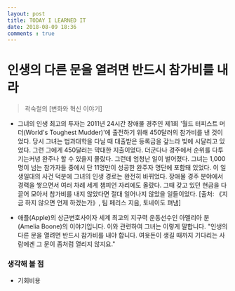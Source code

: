 ```yaml
---
layout: post
title: TODAY I LEARNED IT
date: 2018-08-09 18:36
comments : true
---
```

# 인생의 다른 문을 열려면 반드시 참가비를 내라

 > 곽숙철의 [변화와 혁신 이야기]

* 그녀의 인생 최고의 투자는 2011년 24시간 장애물 경주인 제1회 '월드 터피스트 머더(World's Toughest Mudder)'에 출전하기 위해 450달러의 참가비를 낸 것이었다. 당시 그녀는 법과대학을 다닐 때 대출받은 등록금을 갚느라 빚에 시달리고 있었다. 그런 그에게 450달러는 막대한 지출이었다. 더군다나 경주에서 순위를 다투기는커녕 완주나 할 수 있을지 몰랐다.
그런데 엄청난 일이 벌어졌다. 그녀는 1,000명이 넘는 참가자들 중에서 단 11명만이 성공한 완주자 명단에 포함돼 있었다.
이 일생일대의 사건 덕분에 그녀의 인생 경로는 완전히 바뀌었다. 장애물 경주 분야에서 경력을 쌓으면서 여러 차례 세계 챔피언 자리에도 올랐다. 그때 갖고 있던 현금을 다 끌어 모아서 참가비를 내지 않았다면 절대 일어나지 않았을 일들이었다.
[출처: 《지금 하지 않으면 언제 하겠는가》, 팀 페리스 지음, 토네이도 펴냄]

* 애플(Apple)의 상근변호사이자 세계 최고의 지구력 운동선수인 아멜리아 분(Amelia Boone)의 이야기입니다. 이와 관련하여 그녀는 이렇게 말합니다.
"인생의 다른 문을 열려면 반드시 참가비를 내야 합니다. 여윳돈이 생길 때까지 기다리는 사람에겐 그 문이 좀처럼 열리지 않지요."

### 생각해 볼 점

- 기회비용
